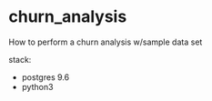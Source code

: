 # churn_analysis

How to perform a churn analysis w/sample data set

stack:
 * postgres 9.6
 * python3
